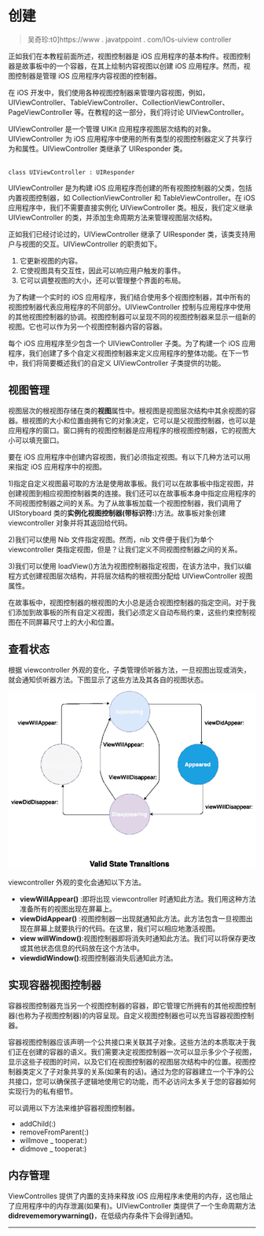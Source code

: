 # 创建

> 吴奇珍:t0]https://www . javatppoint . com/IOs-uiview controller

正如我们在本教程前面所述，视图控制器是 iOS 应用程序的基本构件。视图控制器是故事板中的一个容器，在其上绘制内容视图以创建 iOS 应用程序。然而，视图控制器是管理 iOS 应用程序内容视图的控制器。

在 iOS 开发中，我们使用各种视图控制器来管理内容视图，例如，UIViewController、TableViewController、CollectionViewController、PageViewController 等。在教程的这一部分，我们将讨论 UIViewController。

UIViewController 是一个管理 UIKit 应用程序视图层次结构的对象。UIViewController 为 iOS 应用程序中使用的所有类型的视图控制器定义了共享行为和属性。UIViewController 类继承了 UIResponder 类。

```

class UIViewController : UIResponder

```

UIViewController 是为构建 iOS 应用程序而创建的所有视图控制器的父类，包括内置视图控制器，如 CollectionViewController 和 TableViewController。在 iOS 应用程序中，我们不需要直接实例化 UIViewController 类。相反，我们定义继承 UIViewController 的类，并添加生命周期方法来管理视图层次结构。

正如我们已经讨论过的，UIViewController 继承了 UIResponder 类，该类支持用户与视图的交互。UIViewController 的职责如下。

1.  它更新视图的内容。
2.  它使视图具有交互性，因此可以响应用户触发的事件。
3.  它可以调整视图的大小，还可以管理整个界面的布局。

为了构建一个实时的 iOS 应用程序，我们结合使用多个视图控制器，其中所有的视图控制器代表应用程序的不同部分。UIViewController 控制与应用程序中使用的其他视图控制器的协调。视图控制器可以呈现不同的视图控制器来显示一组新的视图。它也可以作为另一个视图控制器内容的容器。

每个 iOS 应用程序至少包含一个 UIViewController 子类。为了构建一个 iOS 应用程序，我们创建了多个自定义视图控制器来定义应用程序的整体功能。在下一节中，我们将简要概述我们的自定义 UIViewController 子类提供的功能。

## 视图管理

视图层次的根视图存储在类的**视图**属性中。根视图是视图层次结构中其余视图的容器。根视图的大小和位置由拥有它的对象决定，它可以是父视图控制器，也可以是应用程序的窗口。窗口拥有的视图控制器是应用程序的根视图控制器，它的视图大小可以填充窗口。

要在 iOS 应用程序中创建内容视图，我们必须指定视图。有以下几种方法可以用来指定 iOS 应用程序中的视图。

1)指定自定义视图最可取的方法是使用故事板。我们可以在故事板中指定视图，并创建视图到相应视图控制器类的连接。我们还可以在故事板本身中指定应用程序的不同视图控制器之间的关系。为了从故事板加载一个视图控制器，我们调用了 UIStoryboard 类的**实例化视图控制器(带标识符:**)方法。故事板对象创建 viewcontroller 对象并将其返回给代码。

2)我们可以使用 Nib 文件指定视图。然而，nib 文件便于我们为单个 viewcontroller 类指定视图，但是？让我们定义不同视图控制器之间的关系。

3)我们可以使用 loadView()方法为视图控制器指定视图，在该方法中，我们以编程方式创建视图层次结构，并将层次结构的根视图分配给 UIViewController 视图属性。

在故事板中，视图控制器的根视图的大小总是适合视图控制器的指定空间。对于我们添加到故事板的所有自定义视图，我们必须定义自动布局约束，这些约束控制视图在不同屏幕尺寸上的大小和位置。

## 查看状态

根据 viewcontroller 外观的变化，子类管理侦听器方法，一旦视图出现或消失，就会通知侦听器方法。下图显示了这些方法及其各自的视图状态。

![iOS UIViewController](img/8a481cd599369bec73634ec36ba1dcfc.png)

viewcontroller 外观的变化会通知以下方法。

*   **viewWillAppear()** :即将出现 viewcontroller 时通知此方法。我们用这种方法准备所有的视图出现在屏幕上。
*   **viewDidAppear()** :视图控制器一出现就通知此方法。此方法包含一旦视图出现在屏幕上就要执行的代码。在这里，我们可以相应地激活视图。
*   **view willWindow()**:视图控制器即将消失时通知此方法。我们可以将保存更改或其他状态信息的代码放在这个方法中。
*   **viewdidWindow()**:视图控制器消失后通知此方法。

## 实现容器视图控制器

容器视图控制器充当另一个视图控制器的容器，即它管理它所拥有的其他视图控制器(也称为子视图控制器)的内容呈现。自定义视图控制器也可以充当容器视图控制器。

容器视图控制器应该声明一个公共接口来关联其子对象。这些方法的本质取决于我们正在创建的容器的语义。我们需要决定视图控制器一次可以显示多少个子视图，显示这些子视图的时间，以及它们在视图控制器的视图层次结构中的位置。视图控制器类定义了子对象共享的关系(如果有的话)。通过为您的容器建立一个干净的公共接口，您可以确保孩子逻辑地使用它的功能，而不必访问太多关于您的容器如何实现行为的私有细节。

可以调用以下方法来维护容器视图控制器。

*   addChild(:)
*   removeFromParent(:)
*   willmove _ tooperat:)
*   didmove _ tooperat:)

## 内存管理

ViewControlles 提供了内置的支持来释放 iOS 应用程序未使用的内存，这也阻止了应用程序中的内存泄漏(如果有)。UIViewController 类提供了一个生命周期方法**didrevememorywarning()**，在低级内存条件下会得到通知。

* * *